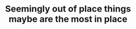 ---
layout: musing
title: "Seemingly out of place things maybe are the most in place"
description: "bio"
category: musing

---